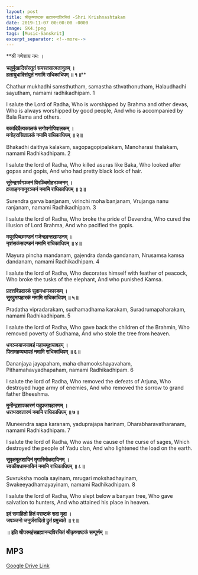 ```yaml
---
layout: post
title: श्रीकृष्णाष्टक ब्रह्मानन्दविरचितं -Shri Krishnashtakam 
date: 2019-11-07 00:00:00 -0000
image: SK4.jpeg
tags: [Music-Sanskrit]
excerpt_separator: <!--more-->
---
```



**श्री गणेशाय नमः ।  

**चतुर्मुखादिसंस्तुतं समस्तसात्वतानुतम् ।  
हलायुधादिसंयुतं नमामि राधिकाधिपम् ॥ १॥****
<!--more-->
Chathur mukhadhi samsthutham, samastha sthvathonutham, Halaudhadhi sayutham, namami radhikadhipam. 1

I salute the Lord of Radha, Who is worshipped by Brahma and other devas, Who is always worshipped by good people, And who is accompanied by Bala Rama and others.

**बकादिदैत्यकालकं सगोपगोपिपालकम् ।  
मनोहरासितालकं नमामि राधिकाधिपम् ॥ २॥**

Bhakadhi daithya kalakam, sagopagopipalakam, Manoharasi thalakam, namami Radhikadhipam. 2

I salute the lord of Radha, Who killed asuras like Baka, Who looked after gopas and gopis, And who had pretty black lock of hair.

**सुरेन्द्रगर्वगञ्जनं विरञ्चिमोहभञ्जनम् ।  
व्रजाङ्गनानुरञ्जनं नमामि राधिकाधिपम् ॥ ३॥**

Surendra garva banjanam, virinchi moha banjanam, Vrujanga nanu ranjanam, namami Radhikadhipam. 3

I salute the lord of Radha, Who broke the pride of Devendra, Who cured the illusion of Lord Brahma, And who pacified the gopis.

**मयूरपिच्छमण्डनं गजेन्द्रदन्तखण्डनम् ।  
नृशंसकंसदण्डनं नमामि राधिकाधिपम् ॥ ४॥**

Mayura pincha mandanam, gajendra danda gandanam, Nrusamsa kamsa dandanam, namami Radhikadhipam. 4

I salute the lord of Radha, Who decorates himself with feather of peacock, Who broke the tusks of the elephant, And who punished Kamsa.

**प्रदत्तविप्रदारकं सुदामधामकारकम् ।  
सुरद्रुमापहारकं नमामि राधिकाधिपम् ॥ ५॥**

Pradatha vipradarakam, sudhamadhama karakam, Suradrumapaharakam, namami Radhikadhipam. 5

I salute the lord of Radha, Who gave back the children of the Brahmin, Who removed poverty of Sudhama, And who stole the tree from heaven.

**धनञ्जयाजयावहं महाचमूक्षयावहम् ।  
पितामहव्यथापहं नमामि राधिकाधिपम् ॥ ६॥**

Dananjaya jayapaham, maha chamookshayavaham, Pithamahavyadhapaham, namami Radhikadhipam. 6

I salute the lord of Radha, Who removed the defeats of Arjuna, Who destroyed huge army of enemies, And who removed the sorrow to grand father Bheeshma.

**मुनीन्द्रशापकारणं यदुप्रजापहारणम् ।  
धराभरावतारणं नमामि राधिकाधिपम् ॥ ७॥**

Muneendra sapa karanam, yaduprajapa harinam, Dharabharavatharanam, namami Radhikadhipam. 7

I salute the lord of Radha, Who was the cause of the curse of sages, Which destroyed the people of Yadu clan, And who lightened the load on the earth.

**सुवृक्षमूलशायिनं मृगारिमोक्षदायिनम् ।  
स्वकीयधाममायिनं नमामि राधिकाधिपम् ॥ ८॥**

Suvruksha moola sayinam, mrugari mokshadhayinam, Swakeeyadhamayayinam, namami Radhikadhipam. 8

I salute the lord of Radha, Who slept below a banyan tree, Who gave salvation to hunters, And who attained his place in heaven.

**इदं समाहितो हितं वराष्टकं सदा मुदा ।  
जपञ्जनो जनुर्जरादितो द्रुतं प्रमुच्यते ॥ ९॥**

॥  **इति श्रीपरमहंसब्रह्मानन्दविरचितं श्रीकृष्णाष्टकं सम्पूर्णम्**  ॥





## MP3
[Google Drive Link][Google Drive Link]

[Google Drive Link]: https://drive.google.com/open?id=1O0MMCn1WBd2OHNluppb0okSW4WvIwLBD
